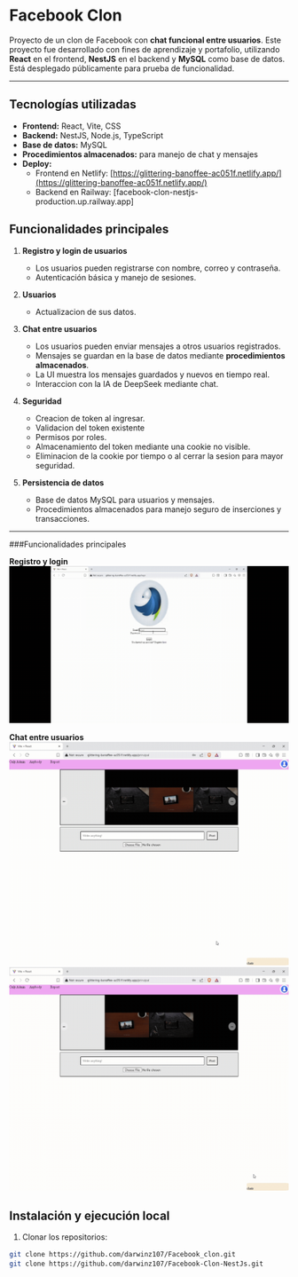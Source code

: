 # Facebook Clon

Proyecto de un clon de Facebook con **chat funcional entre usuarios**. Este proyecto fue desarrollado con fines de aprendizaje y portafolio, utilizando **React** en el frontend, **NestJS** en el backend y **MySQL** como base de datos. Está desplegado públicamente para prueba de funcionalidad.

---

## Tecnologías utilizadas

- **Frontend:** React, Vite, CSS
- **Backend:** NestJS, Node.js, TypeScript
- **Base de datos:** MySQL
- **Procedimientos almacenados:** para manejo de chat y mensajes
- **Deploy:** 
  - Frontend en Netlify: [https://glittering-banoffee-ac051f.netlify.app/](https://glittering-banoffee-ac051f.netlify.app/)
  - Backend en Railway: [facebook-clon-nestjs-production.up.railway.app]

## Funcionalidades principales

1. **Registro y login de usuarios**
   - Los usuarios pueden registrarse con nombre, correo y contraseña.
   - Autenticación básica y manejo de sesiones.

2. **Usuarios**
   - Actualizacion de sus datos.   

3. **Chat entre usuarios**
   - Los usuarios pueden enviar mensajes a otros usuarios registrados.
   - Mensajes se guardan en la base de datos mediante **procedimientos almacenados**.
   - La UI muestra los mensajes guardados y nuevos en tiempo real.
   - Interaccion con la IA de DeepSeek mediante chat.

4. **Seguridad**
   - Creacion de token al ingresar.
   - Validacion del token existente
   - Permisos por roles.
   - Almacenamiento del token mediante una cookie no visible.
   - Eliminacion de la cookie por tiempo o al cerrar la sesion para mayor seguridad.

5. **Persistencia de datos**
   - Base de datos MySQL para usuarios y mensajes.
   - Procedimientos almacenados para manejo seguro de inserciones y transacciones.

---
###Funcionalidades principales

**Registro y login**
![Registro y login](src/assets/gifs/registro.gif)

**Chat entre usuarios**
![Chat emisor](src/assets/gifs/emisor.gif)
![Chat receptor](src/assets/gifs/receptor.gif)

## Instalación y ejecución local

1. Clonar los repositorios:

```bash
git clone https://github.com/darwinz107/Facebook_clon.git
git clone https://github.com/darwinz107/Facebook-Clon-NestJs.git

